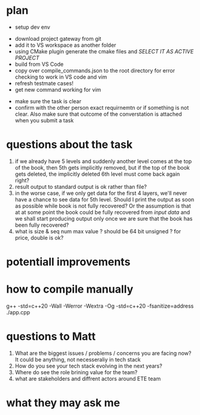 
# plan

- setup dev env
 * download project gateway from git 
 * add it to VS workspace as another folder
 * using CMake plugin generate the cmake files and *SELECT IT AS ACTIVE PROJECT*
 * build from VS Code
 * copy over compile_commands.json to the root directory for error checking to work in VS code and vim
 * refresh testmate cases!
 * get new command working for vim
- make sure the task is clear
- confirm with the other person exact requirnemtn or if something is not clear. Also make sure that outcome of the converstation is attached when you submit a task

# questions about the task

1) if we already have 5 levels and suddenly another level comes at the top of the book, then 5th gets implicitly removed, but if the top of the book gets deleted, the implicitly deleted 6th level must come back again right?
2) result output to standard output is ok rather than file?
3) in the worse case, if we only get data for the first 4 layers, we'll never have a chance to see data for 5th level. Should I print the output as soon as possible while book is not fully recovered? Or the assumption is that at at some point the book could be fully recovered from *input data* and we shall start producing output only once we are sure that the book has been fully recovered?
4) what is size & seq num max value ? should be 64 bit unsigned ? for price, double is ok?



# potentiall improvements

# how to compile manually

 g++ -std=c++20  -Wall -Werror -Wextra -Og -std=c++20 -fsanitize=address   ./app.cpp

# questions  to Matt

1) What are the biggest issues / problems / concerns you are facing now? It could be anything, not necesseraliy in tech stack
2) How do you see your tech stack evolving in the next years?
3) Where do see the role brining value for the team?
4) what are stakeholders and diffrent actors around ETE team
 
# what they may ask me

